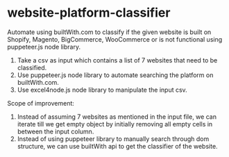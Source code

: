 # website-platform-classifier
Automate using builtWith.com to classify if the given website is built on Shopify, Magento, BigCommerce, WooCommerce or is not functional using puppeteer.js node library.

1. Take a csv as input which contains a list of 7 websites that need to be classified.
2. Use puppeteer.js node library to automate searching the platform on builtWith.com.
3. Use excel4node.js node library to manipulate the input csv.

Scope of improvement:
1. Instead of assuming 7 websites as mentioned in the input file, we can iterate till we get empty object by initially removing all empty cells in between the input column.
2. Instead of using puppeteer library to manually search through dom structure, we can use builtWith api to get the classifier of the website. 
